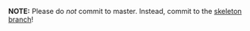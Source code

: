 **NOTE:** Please do _not_ commit to master. Instead, commit to the [skeleton branch](https://github.com/med331/p3prototype/tree/skeleton)!
